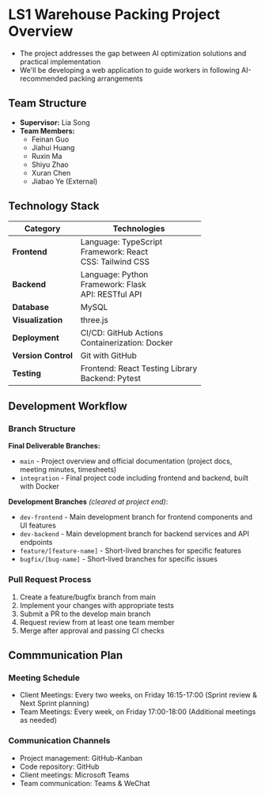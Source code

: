 # LS1 Warehouse Packing Project Overview

- The project addresses the gap between AI optimization solutions and practical implementation
- We'll be developing a web application to guide workers in following AI-recommended packing arrangements

## Team Structure
- **Supervisor:** Lia Song
- **Team Members:**
  - Feinan Guo
  - Jiahui Huang
  - Ruxin Ma
  - Shiyu Zhao 
  - Xuran Chen 
  - Jiabao Ye (External)

## Technology Stack

| Category | Technologies |
|----------|--------------|
| **Frontend** | Language: TypeScript<br>Framework: React<br>CSS: Tailwind CSS|
| **Backend** | Language: Python<br>Framework: Flask<br>API: RESTful API |
| **Database** | MySQL |
| **Visualization** | three.js |
| **Deployment** | CI/CD: GitHub Actions<br>Containerization: Docker |
| **Version Control** | Git with GitHub |
| **Testing** | Frontend: React Testing Library <br>Backend: Pytest|


## Development Workflow

### Branch Structure

**Final Deliverable Branches:**
- `main` - Project overview and official documentation (project docs, meeting minutes, timesheets)
- `integration` - Final project code including frontend and backend, built with Docker

**Development Branches** *(cleared at project end)*:
- `dev-frontend` - Main development branch for frontend components and UI features
- `dev-backend` - Main development branch for backend services and API endpoints
- `feature/[feature-name]` - Short-lived branches for specific features
- `bugfix/[bug-name]` - Short-lived branches for specific issues

### Pull Request Process
1. Create a feature/bugfix branch from main
2. Implement your changes with appropriate tests
3. Submit a PR to the develop main branch
4. Request review from at least one team member
5. Merge after approval and passing CI checks

## Commmunication Plan

### Meeting Schedule
- Client Meetings: Every two weeks, on Friday 16:15-17:00 (Sprint review & Next Sprint planning) 
- Team Meetings: Every week, on Friday 17:00-18:00 (Additional meetings as needed) 

### Communication Channels
- Project management: GitHub-Kanban
- Code repository: GitHub
- Client meetings: Microsoft Teams
- Team communication: Teams & WeChat